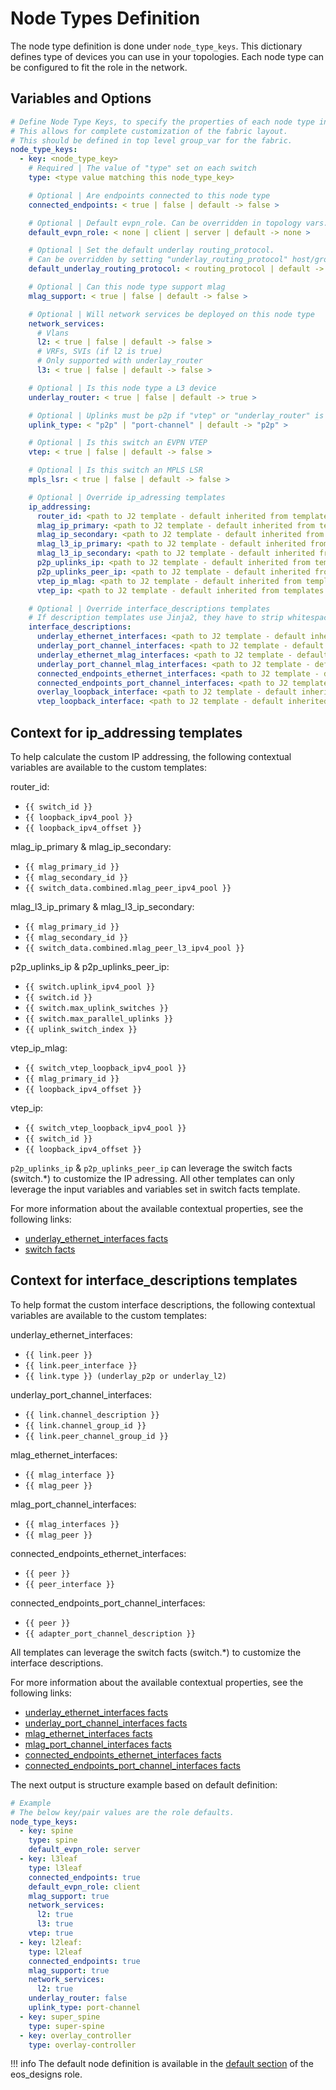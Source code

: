 # Node Types Definition

The node type definition is done under `node_type_keys`. This dictionary defines type of devices you can use in your topologies. Each node type can be configured to fit the role in the network.

## Variables and Options

```yaml
# Define Node Type Keys, to specify the properties of each node type in the fabric
# This allows for complete customization of the fabric layout.
# This should be defined in top level group_var for the fabric.
node_type_keys:
  - key: <node_type_key>
    # Required | The value of "type" set on each switch
    type: <type value matching this node_type_key>

    # Optional | Are endpoints connected to this node type
    connected_endpoints: < true | false | default -> false >

    # Optional | Default evpn_role. Can be overridden in topology vars.
    default_evpn_role: < none | client | server | default -> none >

    # Optional | Set the default underlay routing_protocol.
    # Can be overridden by setting "underlay_routing_protocol" host/group_vars
    default_underlay_routing_protocol: < routing_protocol | default -> ebgp >

    # Optional | Can this node type support mlag
    mlag_support: < true | false | default -> false >

    # Optional | Will network services be deployed on this node type
    network_services:
      # Vlans
      l2: < true | false | default -> false >
      # VRFs, SVIs (if l2 is true)
      # Only supported with underlay_router
      l3: < true | false | default -> false >

    # Optional | Is this node type a L3 device
    underlay_router: < true | false | default -> true >

    # Optional | Uplinks must be p2p if "vtep" or "underlay_router" is true.
    uplink_type: < "p2p" | "port-channel" | default -> "p2p" >

    # Optional | Is this switch an EVPN VTEP
    vtep: < true | false | default -> false >

    # Optional | Is this switch an MPLS LSR
    mpls_lsr: < true | false | default -> false >

    # Optional | Override ip_adressing templates
    ip_addressing:
      router_id: <path to J2 template - default inherited from templates.ip_addressing.router_id >
      mlag_ip_primary: <path to J2 template - default inherited from templates.ip_addressing.mlag_ip_primary >
      mlag_ip_secondary: <path to J2 template - default inherited from templates.ip_addressing.mlag_ip_secondary >
      mlag_l3_ip_primary: <path to J2 template - default inherited from templates.ip_addressing.mlag_l3_ip_primary >
      mlag_l3_ip_secondary: <path to J2 template - default inherited from templates.ip_addressing.mlag_l3_ip_secondary >
      p2p_uplinks_ip: <path to J2 template - default inherited from templates.ip_addressing.p2p_uplinks_ip >
      p2p_uplinks_peer_ip: <path to J2 template - default inherited from templates.ip_addressing.p2p_uplinks_peer_ip >
      vtep_ip_mlag: <path to J2 template - default inherited from templates.ip_addressing.vtep_ip_mlag >
      vtep_ip: <path to J2 template - default inherited from templates.ip_addressing.vtep_ip >

    # Optional | Override interface_descriptions templates
    # If description templates use Jinja2, they have to strip whitespaces using {%- -%} on any code blocks
    interface_descriptions:
      underlay_ethernet_interfaces: <path to J2 template - default inherited from templates.interface_descriptions.underlay_ethernet_interfaces >
      underlay_port_channel_interfaces: <path to J2 template - default inherited from templates.interface_descriptions.underlay_port_channel_interfaces >
      underlay_ethernet_mlag_interfaces: <path to J2 template - default inherited from templates.interface_descriptions.underlay_ethernet_mlag_interfaces >
      underlay_port_channel_mlag_interfaces: <path to J2 template - default inherited from templates.interface_descriptions.underlay_port_channel_mlag_interfaces >
      connected_endpoints_ethernet_interfaces: <path to J2 template - default inherited from templates.interface_descriptions.connected_endpoints_ethernet_interfaces >
      connected_endpoints_port_channel_interfaces: <path to J2 template - default inherited from templates.interface_descriptions.connected_endpoints_port_channel_interfaces >
      overlay_loopback_interface: <path to J2 template - default inherited from templates.interface_descriptions.overlay_loopback_interface >
      vtep_loopback_interface: <path to J2 template - default inherited from templates.interface_descriptions.vtep_loopback_interface >
```

## Context for ip_addressing templates

To help calculate the custom IP addressing, the following contextual variables are available to the custom templates:

router_id:
- `{{ switch_id }}`
- `{{ loopback_ipv4_pool }}`
- `{{ loopback_ipv4_offset }}`

mlag_ip_primary & mlag_ip_secondary:
- `{{ mlag_primary_id }}`
- `{{ mlag_secondary_id }}`
- `{{ switch_data.combined.mlag_peer_ipv4_pool }}`

mlag_l3_ip_primary & mlag_l3_ip_secondary:
- `{{ mlag_primary_id }}`
- `{{ mlag_secondary_id }}`
- `{{ switch_data.combined.mlag_peer_l3_ipv4_pool }}`

p2p_uplinks_ip & p2p_uplinks_peer_ip:
- `{{ switch.uplink_ipv4_pool }}`
- `{{ switch.id }}`
- `{{ switch.max_uplink_switches }}`
- `{{ switch.max_parallel_uplinks }}`
- `{{ uplink_switch_index }}`

vtep_ip_mlag:
- `{{ switch_vtep_loopback_ipv4_pool }}`
- `{{ mlag_primary_id }}`
- `{{ loopback_ipv4_offset }}`

vtep_ip:
- `{{ switch_vtep_loopback_ipv4_pool }}`
- `{{ switch_id }}`
- `{{ loopback_ipv4_offset }}`

`p2p_uplinks_ip` & `p2p_uplinks_peer_ip` can leverage the switch facts (switch.*) to customize the IP adressing.
All other templates can only leverage the input variables and variables set in switch facts template.

For more information about the available contextual properties, see the following links:
- [underlay_ethernet_interfaces facts](../templates/facts/topology/p2p-uplinks.j2)
- [switch facts](../templates/facts/switch/switch.j2)

## Context for interface_descriptions templates

To help format the custom interface descriptions, the following contextual variables are available to the custom templates:

underlay_ethernet_interfaces:
- `{{ link.peer }}`
- `{{ link.peer_interface }}`
- `{{ link.type }} (underlay_p2p or underlay_l2)`

underlay_port_channel_interfaces:
- `{{ link.channel_description }}`
- `{{ link.channel_group_id }}`
- `{{ link.peer_channel_group_id }}`

mlag_ethernet_interfaces:
- `{{ mlag_interface }}`
- `{{ mlag_peer }}`

mlag_port_channel_interfaces:
- `{{ mlag_interfaces }}`
- `{{ mlag_peer }}`

connected_endpoints_ethernet_interfaces:
- `{{ peer }}`
- `{{ peer_interface }}`

connected_endpoints_port_channel_interfaces:
- `{{ peer }}`
- `{{ adapter_port_channel_description }}`

All templates can leverage the switch facts (switch.*) to customize the interface descriptions.

For more information about the available contextual properties, see the following links:
- [underlay_ethernet_interfaces facts](../templates/facts/topology/p2p-uplinks.j2)
- [underlay_port_channel_interfaces facts](../templates/facts/topology/port-channel-uplinks.j2)
- [mlag_ethernet_interfaces facts](../templates/mlag/ethernet-interfaces.j2)
- [mlag_port_channel_interfaces facts](../templates/mlag/port-channel-interfaces.j2)
- [connected_endpoints_ethernet_interfaces facts](../templates/connected_endpoints/ethernet-interfaces.j2)
- [connected_endpoints_port_channel_interfaces facts](../templates/connected_endpoints/port-channel-interfaces.j2)

The next output is structure example based on default definition:

```yaml
# Example
# The below key/pair values are the role defaults.
node_type_keys:
  - key: spine
    type: spine
    default_evpn_role: server
  - key: l3leaf
    type: l3leaf
    connected_endpoints: true
    default_evpn_role: client
    mlag_support: true
    network_services:
      l2: true
      l3: true
    vtep: true
  - key: l2leaf:
    type: l2leaf
    connected_endpoints: true
    mlag_support: true
    network_services:
      l2: true
    underlay_router: false
    uplink_type: port-channel
  - key: super_spine
    type: super-spine
  - key: overlay_controller
    type: overlay-controller
```

!!! info
    The default node definition is available in the [default section](../defaults/main/main.yml) of the eos_designs role.
